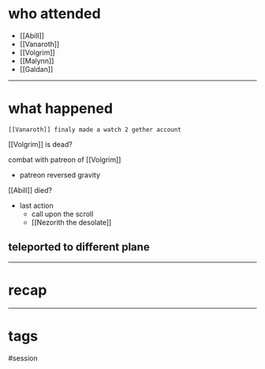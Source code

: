 # who attended

- [[Abill]]
- [[Vanaroth]]
- [[Volgrim]]
- [[Malynn]]
- [[Galdan]]

---
# what happened

``` out_of_character
[[Vanaroth]] finaly made a watch 2 gether account
```

[[Volgrim]] is dead?

combat with patreon of [[Volgrim]]
- patreon reversed gravity

[[Abill]] died?
- last action
	- call upon the scroll
	- [[Nezorith the desolate]]

teleported to different plane
- 

---
# recap



---
# tags

#session